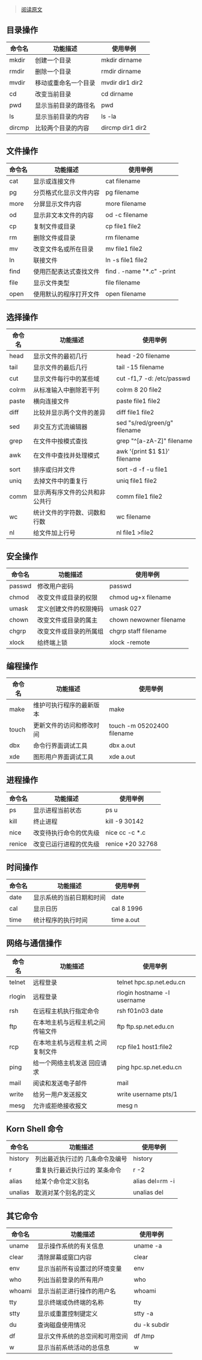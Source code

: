 > [阅读原文](https://www.jianshu.com/p/3291de46f3ff)


## 目录操作
|命令名 | 功能描述 | 使用举例|
|-|-|-|
|mkdir | 创建一个目录 | mkdir dirname|
|rmdir | 删除一个目录 | rmdir dirname|
|mvdir | 移动或重命名一个目录 | mvdir dir1 dir2|
|cd | 改变当前目录 | cd dirname|
|pwd | 显示当前目录的路径名 | pwd|
|ls | 显示当前目录的内容 | ls -la|
|dircmp | 比较两个目录的内容 | dircmp dir1 dir2|

## 文件操作
|命令名 | 功能描述 | 使用举例|
|-|-|-|
|cat | 显示或连接文件 | cat filename|
|pg | 分页格式化显示文件内容 | pg filename|
|more | 分屏显示文件内容 | more filename|
|od | 显示非文本文件的内容 | od -c filename|
|cp | 复制文件或目录 | cp file1 file2|
|rm | 删除文件或目录 | rm filename|
|mv | 改变文件名或所在目录 | mv file1 file2|
|ln | 联接文件 | ln -s file1 file2|
|find | 使用匹配表达式查找文件 | find . -name "*.c" -print|
|file | 显示文件类型 | file filename|
|open | 使用默认的程序打开文件 | open filename|

## 选择操作
|命令名 | 功能描述 | 使用举例|
|-|-|-|
|head | 显示文件的最初几行 | head -20 filename|
|tail | 显示文件的最后几行 | tail -15 filename|
|cut | 显示文件每行中的某些域 | cut -f1,7 -d: /etc/passwd|
|colrm | 从标准输入中删除若干列 | colrm 8 20 file2|
|paste | 横向连接文件 | paste file1 file2|
|diff | 比较并显示两个文件的差异 | diff file1 file2|
|sed | 非交互方式流编辑器 | sed "s/red/green/g" filename|
|grep | 在文件中按模式查找 | grep "^[a-zA-Z]" filename|
|awk | 在文件中查找并处理模式 | awk '{print $1 $1}' filename|
|sort | 排序或归并文件 | sort -d -f -u file1|
|uniq | 去掉文件中的重复行 | uniq file1 file2|
|comm | 显示两有序文件的公共和非公共行 | comm file1 file2|
|wc | 统计文件的字符数、词数和行数 | wc filename|
|nl | 给文件加上行号 | nl file1 >file2|

## 安全操作
|命令名 | 功能描述 | 使用举例|
|-|-|-|
|passwd | 修改用户密码 | passwd|
|chmod | 改变文件或目录的权限 | chmod ug+x filename|
|umask | 定义创建文件的权限掩码 | umask 027|
|chown | 改变文件或目录的属主 | chown newowner filename|
|chgrp | 改变文件或目录的所属组 | chgrp staff filename|
|xlock | 给终端上锁 | xlock -remote|

## 编程操作
|命令名 | 功能描述 | 使用举例|
|-|-|-|
|make | 维护可执行程序的最新版本 | make|
|touch | 更新文件的访问和修改时间 | touch -m 05202400 filename|
|dbx | 命令行界面调试工具 | dbx a.out|
|xde | 图形用户界面调试工具 | xde a.out|

## 进程操作
|命令名 | 功能描述 | 使用举例|
|-|-|-|
|ps | 显示进程当前状态 | ps u|
|kill | 终止进程 | kill -9 30142|
|nice | 改变待执行命令的优先级 | nice cc -c *.c|
|renice | 改变已运行进程的优先级 | renice +20 32768|

## 时间操作
|命令名 | 功能描述 | 使用举例|
|-|-|-|
|date | 显示系统的当前日期和时间 | date|
|cal | 显示日历 | cal 8 1996|
|time | 统计程序的执行时间 | time a.out|

## 网络与通信操作
|命令名 | 功能描述 | 使用举例|
|-|-|-|
|telnet | 远程登录 | telnet hpc.sp.net.edu.cn|
|rlogin | 远程登录 | rlogin hostname -l username|
|rsh | 在远程主机执行指定命令 | rsh f01n03 date|
|ftp | 在本地主机与远程主机之间传输文件 | ftp ftp.sp.net.edu.cn|
|rcp | 在本地主机与远程主机 之间复制文件 | rcp file1 host1:file2|
|ping | 给一个网络主机发送 回应请求 | ping hpc.sp.net.edu.cn|
|mail | 阅读和发送电子邮件 | mail|
|write | 给另一用户发送报文 | write username pts/1|
|mesg | 允许或拒绝接收报文 | mesg n|

## Korn Shell 命令
|命令名 | 功能描述 | 使用举例|
|-|-|-|
|history | 列出最近执行过的 几条命令及编号 | history|
|r | 重复执行最近执行过的 某条命令 | r -2|
|alias | 给某个命令定义别名 | alias del=rm -i|
|unalias | 取消对某个别名的定义 | unalias del|

## 其它命令
|命令名 | 功能描述 | 使用举例|
|-|-|-|
|uname | 显示操作系统的有关信息 | uname -a|
|clear | 清除屏幕或窗口内容 | clear|
|env | 显示当前所有设置过的环境变量 | env|
|who | 列出当前登录的所有用户 | who|
|whoami | 显示当前正进行操作的用户名 | whoami|
|tty | 显示终端或伪终端的名称 | tty|
|stty | 显示或重置控制键定义 | stty -a|
|du | 查询磁盘使用情况 | du -k subdir|
|df | 显示文件系统的总空间和可用空间 | df /tmp|
|w | 显示当前系统活动的总信息 | w|
